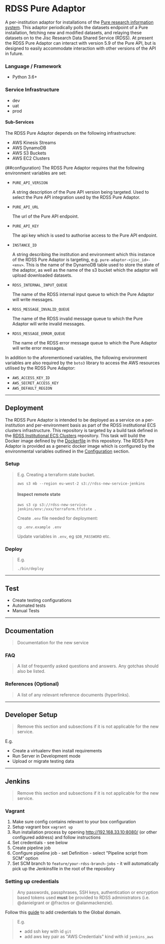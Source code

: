 # RDSS Pure Adaptor

A per-institution adaptor for installations of the [Pure research information system](https://www.elsevier.com/solutions/pure). This adaptor periodically polls the datasets endpoint of a Pure installation, fetching new and modified datasets, and relaying these datasets on to the Jisc Research Data Shared Service (RDSS). At present the RDSS Pure Adaptor can interact with version 5.9 of the Pure API, but is designed to easily accommodate interaction with other versions of the API in future.  

### Language / Framework
- Python 3.6+

### Service Infrastructure

- dev
- uat
- prod

#### Sub-Services

The RDSS Pure Adaptor depends on the following infrastructure:
- AWS Kinesis Streams
- AWS DynamoDB
- AWS S3 Buckets
- AWS EC2 Clusters


(##configuration)
The RDSS Pure Adaptor requires that the following environment variables are set:

- `PURE_API_VERSION`

   A string description of the Pure API version being targeted. Used to select the Pure API integration used by the RDSS Pure Adaptor.

- `PURE_API_URL`

   The url of the Pure API endpoint.

- `PURE_API_KEY`

   The api key which is used to authorise access to the Pure API endpoint.

- `INSTANCE_ID`

   A string describing the institution and environment which this instance of the RDSS Pure Adaptor is targeting, e.g. `pure-adaptor-<jisc_id>-<env>`. This is the name of the DynamoDB table used to store the state of the adaptor, as well as the name of the s3 bucket which the adaptor will upload downloaded datasets.

- `RDSS_INTERNAL_INPUT_QUEUE`

   The name of the RDSS internal input queue to which the Pure Adaptor will write messages.

- `RDSS_MESSAGE_INVALID_QUEUE`

   The name of the RDSS invalid message queue to which the Pure Adaptor will write invalid messages.

- `RDSS_MESSAGE_ERROR_QUEUE`

   The name of the RDSS error message queue to which the Pure Adaptor will write error messages.

In addition to the aforementioned variables, the following environment variables are also required by the `boto3` library to access the AWS resources utilised by the RDSS Pure Adaptor:

- `AWS_ACCESS_KEY_ID`
- `AWS_SECRET_ACCESS_KEY`
- `AWS_DEFAULT_REGION`

---------------------------------------------------------

## Deployment

The RDSS Pure Adaptor is intended to be deployed as a service on a per-institution and per-environment basis as part of the RDSS institutional ECS clusters infrastructure. This repository is targeted by a build task defined in the [RDSS Institutional ECS Clusters](https://github.com/JiscRDSS/rdss-institutional-ecs-clusters) repository. This task will build the Docker image defined by the [Dockerfile](/Dockerfile) in this repository. The RDSS Pure Adaptor is provided as a generic docker image which is configured by the environmental variables outlined in the [Configuration](##configuration) section.

### Setup

> E.g. Creating a terraform state bucket.
> ```
> aws s3 mb --region eu-west-2 s3://rdss-new-service-jenkins
> ```
>
> #### Inspect remote state
> ```
> aws s3 cp s3://rdss-new-service-jenkins/env:/xxx/terraform.tfstate .
> ```
>
>Create `.env` file needed for deployment:
> ```
> cp .env.example .env
> ```
> Update variables in `.env`, eg `$DB_PASSWORD` etc.


### Deploy
> E.g.
> ```
> ./bin/deploy
> ```

---------------------------------------------------------

## Test
- Create testing configurations
- Automated tests
- Manual Tests

---------------------------------------------------------

## Dcoumentation
> Documentation for the new service

### FAQ
> A list of frequently asked questions and answers. Any gotchas should also be listed.

### References (Optional)
> A list of any relevant reference documents (hyperlinks).
---------------------------------------------------------

## Developer Setup
> Remove this section and subsections if it is not applicable for the new service.

E.g.
 - Create a virtualenv then install requirements
 - Run Server in Development mode
 - Upload or migrate testing data

---------------------------------------------------------

## Jenkins
> Remove this section and subsections if it is not applicable for the new service.

### Vagrant
1. Make sure config contains relevant to your box configuration
2. Setup vagrant box `vagrant up`
3. Run installation process by opening http://192.168.33.10:8080/
(or other configured address) and follow instructions
4. Set credentials - see below
5. Create pipeline job
6. Configure pipeline job - set Definition - select "Pipeline script from SCM" option
7. Set SCM branch to `feature/your-rdss-branch-jobs` - it will automatically pick up the Jenkinsfile in the root of the repository

### Setting up credentials
>Any passwords, passphrases, SSH keys, authentication or encryption based tokens used **must** be provided to RDSS administrators (i.e. @danielgrant or @fractos or @alanmackenzie).

Follow this [guide](https://support.cloudbees.com/hc/en-us/articles/203802500-Injecting-Secrets-into-Jenkins-Build-Jobs) to add credentials to the Global domain.
> E.g.
> - add ssh key with id `git`
> - add aws key pair as "AWS Credentials" kind with id `jenkins_aws`
